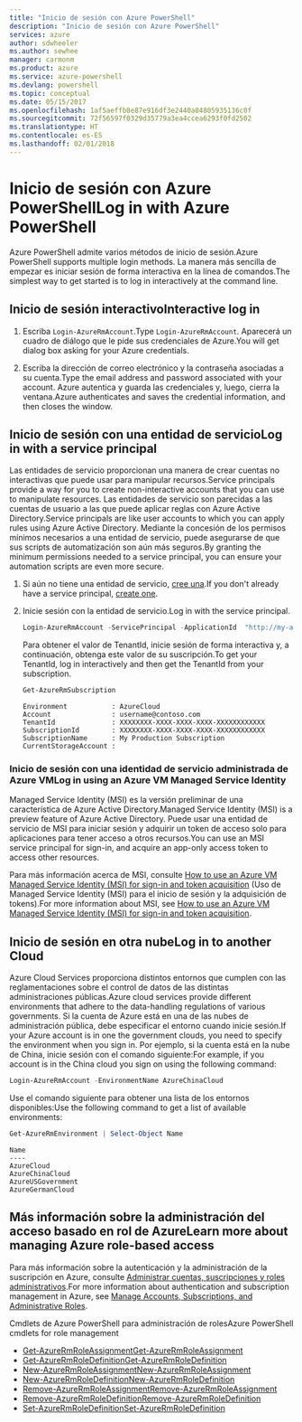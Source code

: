 ```yaml
---
title: "Inicio de sesión con Azure PowerShell"
description: "Inicio de sesión con Azure PowerShell"
services: azure
author: sdwheeler
ms.author: sewhee
manager: carmonm
ms.product: azure
ms.service: azure-powershell
ms.devlang: powershell
ms.topic: conceptual
ms.date: 05/15/2017
ms.openlocfilehash: 1af5aeffb8e87e916df3e2440a84805935136c0f
ms.sourcegitcommit: 72f56597f0329d35779a3ea4ccea6293f0fd2502
ms.translationtype: HT
ms.contentlocale: es-ES
ms.lasthandoff: 02/01/2018
---
```

# <a name="log-in-with-azure-powershell"></a><span data-ttu-id="82da7-103">Inicio de sesión con Azure PowerShell</span><span class="sxs-lookup"><span data-stu-id="82da7-103">Log in with Azure PowerShell</span></span>

<span data-ttu-id="82da7-104">Azure PowerShell admite varios métodos de inicio de sesión.</span><span class="sxs-lookup"><span data-stu-id="82da7-104">Azure PowerShell supports multiple login methods.</span></span> <span data-ttu-id="82da7-105">La manera más sencilla de empezar es iniciar sesión de forma interactiva en la línea de comandos.</span><span class="sxs-lookup"><span data-stu-id="82da7-105">The simplest way to get started is to log in interactively at the command line.</span></span>

## <a name="interactive-log-in"></a><span data-ttu-id="82da7-106">Inicio de sesión interactivo</span><span class="sxs-lookup"><span data-stu-id="82da7-106">Interactive log in</span></span>

1. <span data-ttu-id="82da7-107">Escriba `Login-AzureRmAccount`.</span><span class="sxs-lookup"><span data-stu-id="82da7-107">Type `Login-AzureRmAccount`.</span></span> <span data-ttu-id="82da7-108">Aparecerá un cuadro de diálogo que le pide sus credenciales de Azure.</span><span class="sxs-lookup"><span data-stu-id="82da7-108">You will get dialog box asking for your Azure credentials.</span></span>

2. <span data-ttu-id="82da7-109">Escriba la dirección de correo electrónico y la contraseña asociadas a su cuenta.</span><span class="sxs-lookup"><span data-stu-id="82da7-109">Type the email address and password associated with your account.</span></span> <span data-ttu-id="82da7-110">Azure autentica y guarda las credenciales y, luego, cierra la ventana.</span><span class="sxs-lookup"><span data-stu-id="82da7-110">Azure authenticates and saves the credential information, and then closes the window.</span></span>

## <a name="log-in-with-a-service-principal"></a><span data-ttu-id="82da7-111">Inicio de sesión con una entidad de servicio</span><span class="sxs-lookup"><span data-stu-id="82da7-111">Log in with a service principal</span></span>

<span data-ttu-id="82da7-112">Las entidades de servicio proporcionan una manera de crear cuentas no interactivas que puede usar para manipular recursos.</span><span class="sxs-lookup"><span data-stu-id="82da7-112">Service principals provide a way for you to create non-interactive accounts that you can use to manipulate resources.</span></span> <span data-ttu-id="82da7-113">Las entidades de servicio son parecidas a las cuentas de usuario a las que puede aplicar reglas con Azure Active Directory.</span><span class="sxs-lookup"><span data-stu-id="82da7-113">Service principals are like user accounts to which you can apply rules using Azure Active Directory.</span></span> <span data-ttu-id="82da7-114">Mediante la concesión de los permisos mínimos necesarios a una entidad de servicio, puede asegurarse de que sus scripts de automatización son aún más seguros.</span><span class="sxs-lookup"><span data-stu-id="82da7-114">By granting the minimum permissions needed to a service principal, you can ensure your automation scripts are even more secure.</span></span>

1. <span data-ttu-id="82da7-115">Si aún no tiene una entidad de servicio, [cree una](create-azure-service-principal-azureps.md).</span><span class="sxs-lookup"><span data-stu-id="82da7-115">If you don't already have a service principal, [create one](create-azure-service-principal-azureps.md).</span></span>

2. <span data-ttu-id="82da7-116">Inicie sesión con la entidad de servicio.</span><span class="sxs-lookup"><span data-stu-id="82da7-116">Log in with the service principal.</span></span>

    ```powershell
    Login-AzureRmAccount -ServicePrincipal -ApplicationId  "http://my-app" -Credential $pscredential -TenantId $tenantid
    ```

    <span data-ttu-id="82da7-117">Para obtener el valor de TenantId, inicie sesión de forma interactiva y, a continuación, obtenga este valor de su suscripción.</span><span class="sxs-lookup"><span data-stu-id="82da7-117">To get your TenantId, log in interactively and then get the TenantId from your subscription.</span></span>

    ```powershell
    Get-AzureRmSubscription
    ```

    ```
    Environment           : AzureCloud
    Account               : username@contoso.com
    TenantId              : XXXXXXXX-XXXX-XXXX-XXXX-XXXXXXXXXXXX
    SubscriptionId        : XXXXXXXX-XXXX-XXXX-XXXX-XXXXXXXXXXXX
    SubscriptionName      : My Production Subscription
    CurrentStorageAccount :
    ```

### <a name="log-in-using-an-azure-vm-managed-service-identity"></a><span data-ttu-id="82da7-118">Inicio de sesión con una identidad de servicio administrada de Azure VM</span><span class="sxs-lookup"><span data-stu-id="82da7-118">Log in using an Azure VM Managed Service Identity</span></span>

<span data-ttu-id="82da7-119">Managed Service Identity (MSI) es la versión preliminar de una característica de Azure Active Directory.</span><span class="sxs-lookup"><span data-stu-id="82da7-119">Managed Service Identity (MSI) is a preview feature of Azure Active Directory.</span></span> <span data-ttu-id="82da7-120">Puede usar una entidad de servicio de MSI para iniciar sesión y adquirir un token de acceso solo para aplicaciones para tener acceso a otros recursos.</span><span class="sxs-lookup"><span data-stu-id="82da7-120">You can use an MSI service principal for sign-in, and acquire an app-only access token to access other resources.</span></span>

<span data-ttu-id="82da7-121">Para más información acerca de MSI, consulte [How to use an Azure VM Managed Service Identity (MSI) for sign-in and token acquisition](/azure/active-directory/msi-how-to-get-access-token-using-msi) (Uso de Managed Service Identity (MSI) para el inicio de sesión y la adquisición de tokens).</span><span class="sxs-lookup"><span data-stu-id="82da7-121">For more information about MSI, see [How to use an Azure VM Managed Service Identity (MSI) for sign-in and token acquisition](/azure/active-directory/msi-how-to-get-access-token-using-msi).</span></span>

## <a name="log-in-to-another-cloud"></a><span data-ttu-id="82da7-122">Inicio de sesión en otra nube</span><span class="sxs-lookup"><span data-stu-id="82da7-122">Log in to another Cloud</span></span>

<span data-ttu-id="82da7-123">Azure Cloud Services proporciona distintos entornos que cumplen con las reglamentaciones sobre el control de datos de las distintas administraciones públicas.</span><span class="sxs-lookup"><span data-stu-id="82da7-123">Azure cloud services provide different environments that adhere to the data-handling regulations of various governments.</span></span> <span data-ttu-id="82da7-124">Si la cuenta de Azure está en una de las nubes de administración pública, debe especificar el entorno cuando inicie sesión.</span><span class="sxs-lookup"><span data-stu-id="82da7-124">If your Azure account is in one the government clouds, you need to specify the environment when you sign in.</span></span> <span data-ttu-id="82da7-125">Por ejemplo, si la cuenta está en la nube de China, inicie sesión con el comando siguiente:</span><span class="sxs-lookup"><span data-stu-id="82da7-125">For example, if you account is in the China cloud you sign on using the following command:</span></span>

```powershell
Login-AzureRmAccount -EnvironmentName AzureChinaCloud
```

<span data-ttu-id="82da7-126">Use el comando siguiente para obtener una lista de los entornos disponibles:</span><span class="sxs-lookup"><span data-stu-id="82da7-126">Use the following command to get a list of available environments:</span></span>

```powershell
Get-AzureRmEnvironment | Select-Object Name
```

```
Name
----
AzureCloud
AzureChinaCloud
AzureUSGovernment
AzureGermanCloud
```

## <a name="learn-more-about-managing-azure-role-based-access"></a><span data-ttu-id="82da7-127">Más información sobre la administración del acceso basado en rol de Azure</span><span class="sxs-lookup"><span data-stu-id="82da7-127">Learn more about managing Azure role-based access</span></span>

<span data-ttu-id="82da7-128">Para más información sobre la autenticación y la administración de la suscripción en Azure, consulte [Administrar cuentas, suscripciones y roles administrativos](/azure/active-directory/role-based-access-control-configure).</span><span class="sxs-lookup"><span data-stu-id="82da7-128">For more information about authentication and subscription management in Azure, see [Manage Accounts, Subscriptions, and Administrative Roles](/azure/active-directory/role-based-access-control-configure).</span></span>

<span data-ttu-id="82da7-129">Cmdlets de Azure PowerShell para administración de roles</span><span class="sxs-lookup"><span data-stu-id="82da7-129">Azure PowerShell cmdlets for role management</span></span>

* [<span data-ttu-id="82da7-130">Get-AzureRmRoleAssignment</span><span class="sxs-lookup"><span data-stu-id="82da7-130">Get-AzureRmRoleAssignment</span></span>](/powershell/module/AzureRM.Resources/Get-AzureRmRoleAssignment)
* [<span data-ttu-id="82da7-131">Get-AzureRmRoleDefinition</span><span class="sxs-lookup"><span data-stu-id="82da7-131">Get-AzureRmRoleDefinition</span></span>](/powershell/module/AzureRM.Resources/Get-AzureRmRoleDefinition)
* [<span data-ttu-id="82da7-132">New-AzureRmRoleAssignment</span><span class="sxs-lookup"><span data-stu-id="82da7-132">New-AzureRmRoleAssignment</span></span>](/powershell/module/AzureRM.Resources/New-AzureRmRoleAssignment)
* [<span data-ttu-id="82da7-133">New-AzureRmRoleDefinition</span><span class="sxs-lookup"><span data-stu-id="82da7-133">New-AzureRmRoleDefinition</span></span>](/powershell/module/AzureRM.Resources/New-AzureRmRoleDefinition)
* [<span data-ttu-id="82da7-134">Remove-AzureRmRoleAssignment</span><span class="sxs-lookup"><span data-stu-id="82da7-134">Remove-AzureRmRoleAssignment</span></span>](/powershell/module/AzureRM.Resources/Remove-AzureRmRoleAssignment)
* [<span data-ttu-id="82da7-135">Remove-AzureRmRoleDefinition</span><span class="sxs-lookup"><span data-stu-id="82da7-135">Remove-AzureRmRoleDefinition</span></span>](/powershell/module/AzureRM.Resources/Remove-AzureRmRoleDefinition)
* [<span data-ttu-id="82da7-136">Set-AzureRmRoleDefinition</span><span class="sxs-lookup"><span data-stu-id="82da7-136">Set-AzureRmRoleDefinition</span></span>](/powershell/moduel/AzureRM.Resources/Set-AzureRmRoleDefinition)
